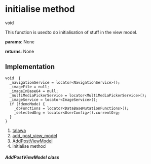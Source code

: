 
<div>

# initialise method

</div>


void 



This function is usedto do initialisation of stuff in the view model.

**params**: None

**returns**: None



## Implementation

``` language-dart
void  {
  _navigationService = locator<NavigationService>();
  _imageFile = null;
  _imageInBase64 = null;
  _multiMediaPickerService = locator<MultiMediaPickerService>();
  _imageService = locator<ImageService>();
  if (!demoMode) {
    _dbFunctions = locator<DataBaseMutationFunctions>();
    _selectedOrg = locator<UserConfig>().currentOrg;
  }
}
```







1.  [talawa](../../index.md)
2.  [add_post_view_model](../../view_model_after_auth_view_models_add_post_view_models_add_post_view_model/)
3.  [AddPostViewModel](../../view_model_after_auth_view_models_add_post_view_models_add_post_view_model/AddPostViewModel-class.md)
4.  initialise method

##### AddPostViewModel class







